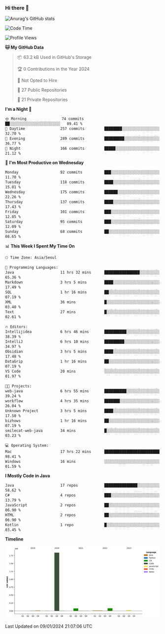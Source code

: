 ### Hi there 👋

![Anurag's GitHub stats](https://github-readme-stats.vercel.app/api?username=pllap&show_icons=true&theme=github_dark)

<!--START_SECTION:waka-->
![Code Time](http://img.shields.io/badge/Code%20Time-701%20hrs%2028%20mins-blue)

![Profile Views](http://img.shields.io/badge/Profile%20Views-0-blue)

**🐱 My GitHub Data** 

> 📦 63.2 kB Used in GitHub's Storage 
 > 
> 🏆 0 Contributions in the Year 2024
 > 
> 🚫 Not Opted to Hire
 > 
> 📜 27 Public Repositories 
 > 
> 🔑 21 Private Repositories 
 > 
**I'm a Night 🦉** 

```text
🌞 Morning                74 commits          ██░░░░░░░░░░░░░░░░░░░░░░░   09.41 % 
🌆 Daytime                257 commits         ████████░░░░░░░░░░░░░░░░░   32.70 % 
🌃 Evening                289 commits         █████████░░░░░░░░░░░░░░░░   36.77 % 
🌙 Night                  166 commits         █████░░░░░░░░░░░░░░░░░░░░   21.12 % 
```
📅 **I'm Most Productive on Wednesday** 

```text
Monday                   92 commits          ███░░░░░░░░░░░░░░░░░░░░░░   11.70 % 
Tuesday                  118 commits         ████░░░░░░░░░░░░░░░░░░░░░   15.01 % 
Wednesday                175 commits         ██████░░░░░░░░░░░░░░░░░░░   22.26 % 
Thursday                 137 commits         ████░░░░░░░░░░░░░░░░░░░░░   17.43 % 
Friday                   101 commits         ███░░░░░░░░░░░░░░░░░░░░░░   12.85 % 
Saturday                 95 commits          ███░░░░░░░░░░░░░░░░░░░░░░   12.09 % 
Sunday                   68 commits          ██░░░░░░░░░░░░░░░░░░░░░░░   08.65 % 
```


📊 **This Week I Spent My Time On** 

```text
🕑︎ Time Zone: Asia/Seoul

💬 Programming Languages: 
Java                     11 hrs 32 mins      ████████████████░░░░░░░░░   65.36 % 
Markdown                 3 hrs 5 mins        ████░░░░░░░░░░░░░░░░░░░░░   17.49 % 
SQL                      1 hr 16 mins        ██░░░░░░░░░░░░░░░░░░░░░░░   07.19 % 
XML                      36 mins             █░░░░░░░░░░░░░░░░░░░░░░░░   03.40 % 
Text                     27 mins             █░░░░░░░░░░░░░░░░░░░░░░░░   02.61 % 

🔥 Editors: 
Intellijidea             6 hrs 46 mins       ██████████░░░░░░░░░░░░░░░   38.39 % 
IntelliJ                 6 hrs 10 mins       █████████░░░░░░░░░░░░░░░░   34.97 % 
Obsidian                 3 hrs 5 mins        ████░░░░░░░░░░░░░░░░░░░░░   17.48 % 
DataGrip                 1 hr 16 mins        ██░░░░░░░░░░░░░░░░░░░░░░░   07.19 % 
VS Code                  20 mins             ░░░░░░░░░░░░░░░░░░░░░░░░░   01.97 % 

🐱‍💻 Projects: 
web-java                 6 hrs 55 mins       ██████████░░░░░░░░░░░░░░░   39.24 % 
workflow                 4 hrs 35 mins       ███████░░░░░░░░░░░░░░░░░░   26.04 % 
Unknown Project          3 hrs 5 mins        ████░░░░░░░░░░░░░░░░░░░░░   17.50 % 
bizhows                  1 hr 16 mins        ██░░░░░░░░░░░░░░░░░░░░░░░   07.19 % 
smilecat-web-java        34 mins             █░░░░░░░░░░░░░░░░░░░░░░░░   03.23 % 

💻 Operating System: 
Mac                      17 hrs 22 mins      █████████████████████████   98.41 % 
Windows                  16 mins             ░░░░░░░░░░░░░░░░░░░░░░░░░   01.59 % 
```

**I Mostly Code in Java** 

```text
Java                     17 repos            ███████████████░░░░░░░░░░   58.62 % 
C#                       4 repos             ███░░░░░░░░░░░░░░░░░░░░░░   13.79 % 
JavaScript               2 repos             ██░░░░░░░░░░░░░░░░░░░░░░░   06.90 % 
HTML                     2 repos             ██░░░░░░░░░░░░░░░░░░░░░░░   06.90 % 
Kotlin                   1 repo              █░░░░░░░░░░░░░░░░░░░░░░░░   03.45 % 
```



**Timeline**

![Lines of Code chart](https://raw.githubusercontent.com/pllap/pllap/main/assets/bar_graph.png)


 Last Updated on 09/01/2024 21:07:06 UTC
<!--END_SECTION:waka-->


<!--
**pllap/pllap** is a ✨ _special_ ✨ repository because its `README.md` (this file) appears on your GitHub profile.

Here are some ideas to get you started:

- 🔭 I’m currently working on ...
- 🌱 I’m currently learning ...
- 👯 I’m looking to collaborate on ...
- 🤔 I’m looking for help with ...
- 💬 Ask me about ...
- 📫 How to reach me: ...
- 😄 Pronouns: ...
- ⚡ Fun fact: ...
-->
